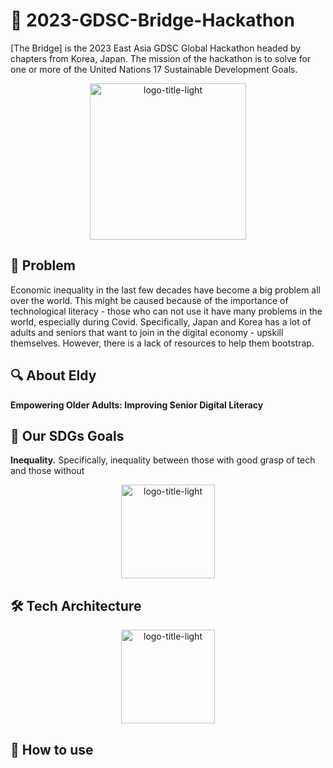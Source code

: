 # 🌉 2023-GDSC-Bridge-Hackathon
[The Bridge] is the 2023 East Asia GDSC Global Hackathon headed by chapters from Korea, Japan. The mission of the hackathon is to solve for one or more of the United Nations 17 Sustainable Development Goals.
<p align="center"><img width="250" alt="logo-title-light" src="https://github.com/GDSC-Bridge2023-Exceptorii/expectorii-flutter/assets/68230434/30676c98-63be-418c-8035-4588e71edb3f"></p>

## 💭 Problem
Economic inequality in the last few decades have become a big problem all over the world. This might be caused because of the importance of technological literacy - those who can not use it have many problems in the world, especially during Covid. Specifically, Japan and Korea has a lot of adults and seniors that want to join in the digital economy - upskill themselves. However, there is a lack of resources to help them bootstrap. 

## 🔍 About Eldy
<b>Empowering Older Adults: Improving Senior Digital Literacy</b>




## 🎯 Our SDGs Goals
<p><b>Inequality.</b> Specifically, inequality between those with good grasp of tech and those without</p>
<p align="center"><img width="150" alt="logo-title-light" src="https://github.com/GDSC-Bridge2023-Exceptorii/expectorii-flutter/assets/68230434/b9d1ac9f-86a6-454c-a706-adf38b8c6a67"></p>


## 🛠️ Tech Architecture
<p align="center"><img width="150" alt="logo-title-light" src=""></p>


## 📱 How to use



<!--
## Getting Started

This project is a starting point for a Flutter application.

A few resources to get you started if this is your first Flutter project:

- [Lab: Write your first Flutter app](https://docs.flutter.dev/get-started/codelab)
- [Cookbook: Useful Flutter samples](https://docs.flutter.dev/cookbook)

For help getting started with Flutter development, view the
[online documentation](https://docs.flutter.dev/), which offers tutorials,
samples, guidance on mobile development, and a full API reference.
-->

